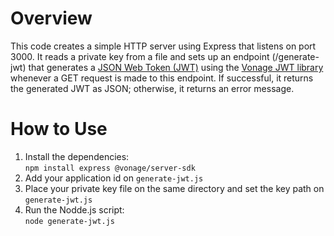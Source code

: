 Overview
======================
This code creates a simple HTTP server using Express that listens on port 3000. It reads a private key from a file and sets up an endpoint (/generate-jwt) that generates a [JSON Web Token (JWT)](https://developer.vonage.com/en/getting-started/concepts/authentication#json-web-tokens) using the [Vonage JWT library](https://github.com/Vonage/vonage-node-sdk/tree/3.x/packages/jwt) whenever a GET request is made to this endpoint. If successful, it returns the generated JWT as JSON; otherwise, it returns an error message.

How to Use
======================
1. Install the dependencies:  
```npm install express @vonage/server-sdk```
4. Add your application id on `generate-jwt.js`
5. Place your private key file on the same directory and set the key path on `generate-jwt.js`
6. Run the Nodde.js script:  
```node generate-jwt.js```
